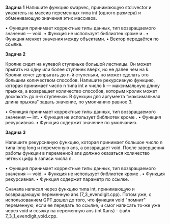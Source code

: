 **Задача 1**
Напишите функцию swapvec, принимающую std::vector<int> и указатель на массив переменных типа int (одного размера) и обменивающую значения этих массивов.

• Функция принимает корректные типы данных, тип возвращаемого значения — void.
• Функция не использует библиотек кроме <iostream> и <vector>.
• Функция меняет значения между объектами.
• Вектор передаётся по ссылке.

**Задача 2**

Кролик сидит на нулевой ступеньке большой лестницы. Он может прыгать на одну или более ступенек вверх, но не далее чем на k. Кролик хочет допрыгать до n-й ступеньки, но может сделать это большим количеством способов.
Напишите рекурсивную функцию, которая принимает число n типа int и число k — максимальную длину прыжка, а возвращает количество способов, которым кролик может доскакать до n-й ступеньки. В функции для аргумента “максимальная длина прыжка” задать значение, по умолчанию равное 3.

• Функция принимает корректные типы данных, тип возвращаемого значения — int.
• Функция не использует библиотек кроме <iostream>.
• Функция рекурсивная.
• Функция содержит значение по умолчанию.

**Задача 3**

Напишите рекурсивную функцию, которая принимает большое число n типа long long и переменную ans, а возвращает void. После завершения работы функции в переменной ans должно оказаться количество чётных цифр в записи числа n.

• Функция принимает корректные типы данных, тип возвращаемого значения — void.
• Функция не использует библиотек кроме <iostream>.
• Функция рекурсивная.
• Функция содержит параметр по ссылке.

Сначала написал через функцию типа int, принимающую и возвращающую переменную ans (7_3_evendigit.cpp).
Потом уже, с использованием GPT дошел до того, что функция void "помнит" переменную, если ее передать по ссылке, и смог написать то-же уже через void и ссылку на переменную ans (int &ans) - файл 7_3_1_evendigit_void.cpp.

